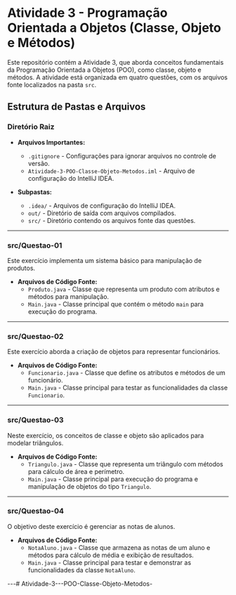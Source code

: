
# Atividade 3 - Programação Orientada a Objetos (Classe, Objeto e Métodos)

Este repositório contém a Atividade 3, que aborda conceitos fundamentais da Programação Orientada a Objetos (POO), como classe, objeto e métodos. A atividade está organizada em quatro questões, com os arquivos fonte localizados na pasta `src`.

## Estrutura de Pastas e Arquivos

### Diretório Raiz
- **Arquivos Importantes:**
  - `.gitignore` - Configurações para ignorar arquivos no controle de versão.
  - `Atividade-3-POO-Classe-Objeto-Metodos.iml` - Arquivo de configuração do IntelliJ IDEA.

- **Subpastas:**
  - `.idea/` - Arquivos de configuração do IntelliJ IDEA.
  - `out/` - Diretório de saída com arquivos compilados.
  - `src/` - Diretório contendo os arquivos fonte das questões.

---

### src/Questao-01
Este exercício implementa um sistema básico para manipulação de produtos.

- **Arquivos de Código Fonte:**
  - `Produto.java` - Classe que representa um produto com atributos e métodos para manipulação.
  - `Main.java` - Classe principal que contém o método `main` para execução do programa.

---

### src/Questao-02
Este exercício aborda a criação de objetos para representar funcionários.

- **Arquivos de Código Fonte:**
  - `Funcionario.java` - Classe que define os atributos e métodos de um funcionário.
  - `Main.java` - Classe principal para testar as funcionalidades da classe `Funcionario`.

---

### src/Questao-03
Neste exercício, os conceitos de classe e objeto são aplicados para modelar triângulos.

- **Arquivos de Código Fonte:**
  - `Triangulo.java` - Classe que representa um triângulo com métodos para cálculo de área e perímetro.
  - `Main.java` - Classe principal para execução do programa e manipulação de objetos do tipo `Triangulo`.

---

### src/Questao-04
O objetivo deste exercício é gerenciar as notas de alunos.

- **Arquivos de Código Fonte:**
  - `NotaAluno.java` - Classe que armazena as notas de um aluno e métodos para cálculo de média e exibição de resultados.
  - `Main.java` - Classe principal para testar e demonstrar as funcionalidades da classe `NotaAluno`.

---# Atividade-3---POO-Classe-Objeto-Metodos-
